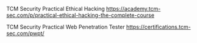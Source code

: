 
TCM Security Practical Ethical Hacking
https://academy.tcm-sec.com/p/practical-ethical-hacking-the-complete-course

TCM Security Practical Web Penetration Tester
https://certifications.tcm-sec.com/pwpt/  



